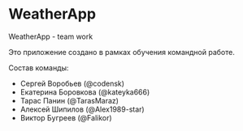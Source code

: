 # WeatherApp
WeatherApp - team work

Это приложение создано в рамках обучения командной работе.

Состав команды:

- Сергей Воробьев (@codensk)
- Екатерина Боровкова (@kateyka666)
- Тарас Панин (@TarasMaraz)
- Алексей Шипилов (@Alex1989-star)
- Виктор Бугреев (@Falikor)
